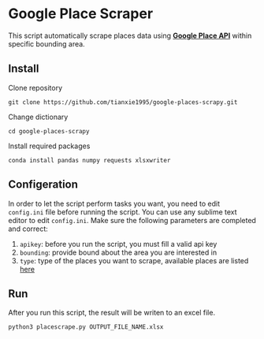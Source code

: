 # Google Place Scraper

This script automatically scrape places data using [**Google Place API**](https://developers.google.com/places/web-service/intro) within specific bounding area.

## Install

Clone repository

```
git clone https://github.com/tianxie1995/google-places-scrapy.git
```

Change dictionary

```
cd google-places-scrapy
```

Install required packages
```
conda install pandas numpy requests xlsxwriter
```

## Configeration

In order to let the script perform tasks you want, you need to edit `config.ini` file before running the script. You can use any sublime text editor to edit `config.ini`. Make sure the following parameters are completed and correct:

1. `apikey`: before you run the script, you must fill a valid api key
2. `bounding`: provide bound about the area you are interested in
3. `type`: type of the places you want to scrape, available places are listed [here](https://developers.google.com/places/supported_types)

## Run

After you run this script, the result will be writen to an excel file.

```
python3 placescrape.py OUTPUT_FILE_NAME.xlsx
```
